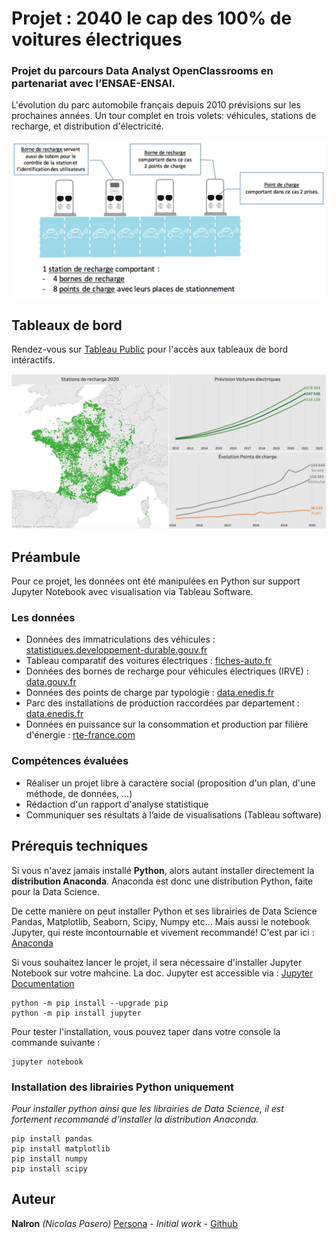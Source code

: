 # Projet : 2040 le cap des 100% de voitures électriques
### Projet du parcours Data Analyst OpenClassrooms en partenariat avec l’ENSAE-ENSAI.
L'évolution du parc automobile français depuis 2010 prévisions sur les prochaines années. Un tour complet en trois volets: véhicules, stations de recharge, et distribution d'électricité.

![Illustration d'un station de recharge](p8_img/irve_illustration.png)

## Tableaux de bord
Rendez-vous sur [Tableau Public](https://public.tableau.com/profile/nalron#!/vizhome/ElectricCarsFrance2040/Vuedensemble) pour l'accès aux tableaux de bord intéractifs.

![Public Tableau](p8_img/view_tableau.png)

## Préambule
Pour ce projet, les données ont été manipulées en Python sur support Jupyter Notebook avec visualisation via Tableau Software.

### Les données
 - Données des immatriculations des véhicules : [statistiques.developpement-durable.gouv.fr](https://www.statistiques.developpement-durable.gouv.fr/donnees-sur-les-immatriculations-des-vehicules)
 - Tableau comparatif des voitures électriques : [fiches-auto.fr](http://www.fiches-auto.fr/articles-auto/electrique/s-852-comparatif-des-voitures-electriques.php)
 - Données des bornes de recharge pour véhicules électriques (IRVE) : [data.gouv.fr](https://www.data.gouv.fr/fr/datasets/fichier-consolide-des-bornes-de-recharge-pour-vehicules-electriques/)
 - Données des points de charge par typologie : [data.enedis.fr](https://data.enedis.fr/explore/dataset/nombre-de-points-de-charge-par-typologie/information/)
 - Parc des installations de production raccordées par departement : [data.enedis.fr](https://data.enedis.fr/explore/dataset/parc-des-installations-de-production-raccordees-par-departement/information/?disjunctive.type_injection)
 - Données en puissance sur la consommation et production par filière d'énergie : [rte-france.com](https://www.rte-france.com/fr/eco2mix/eco2mix-telechargement)

### Compétences évaluées
 - Réaliser un projet libre à caractère social (proposition d'un plan, d'une méthode, de données, …)
 - Rédaction d'un rapport d'analyse statistique
 - Communiquer ses résultats à l’aide de visualisations (Tableau software)

## Prérequis techniques
Si vous n'avez jamais installé **Python**, alors autant installer directement la **distribution Anaconda**.
Anaconda est donc une distribution Python, faite pour la Data Science.

De cette manière on peut installer Python et ses librairies de Data Science Pandas, Matplotlib, Seaborn, Scipy, Numpy etc… 
Mais aussi le notebook Jupyter, qui reste incontournable et vivement recommandé!
C'est par ici : [Anaconda](https://www.anaconda.com/download)

Si vous souhaitez lancer le projet, il sera nécessaire d'installer Jupyter Notebook sur votre mahcine. 
La doc. Jupyter est accessible via : [Jupyter Documentation](https://jupyter.readthedocs.io/en/latest/install.html) 

```
python -m pip install --upgrade pip    
python -m pip install jupyter
```

Pour tester l'installation, vous pouvez taper dans votre console la commande suivante :

```
jupyter notebook
```

### Installation des librairies Python uniquement
*Pour installer python ainsi que les librairies de Data Science, il est fortement recommandé d'installer la distribution Anaconda.* 

```
pip install pandas
pip install matplotlib
pip install numpy
pip install scipy
```

## Auteur

**Nalron** *(Nicolas Pasero)* [Persona](https://nalron.com) - *Initial work* - [Github](https://github.com/nalron)

